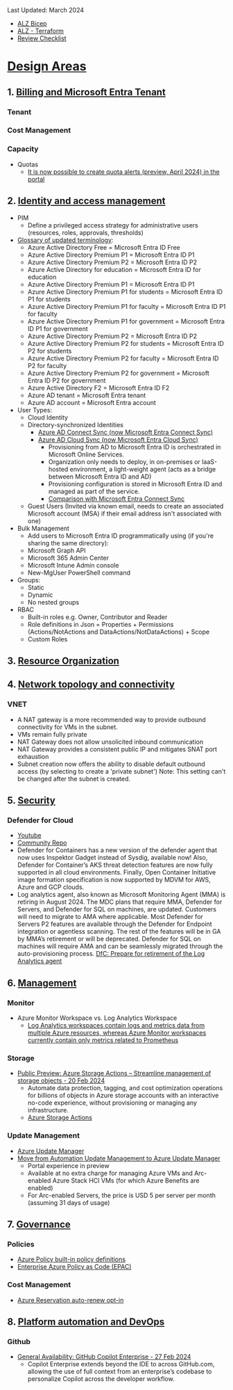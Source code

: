 Last Updated: March 2024

- [ALZ Bicep](https://learn.microsoft.com/en-us/azure/architecture/landing-zones/bicep/landing-zone-bicep)
- [ALZ - Terraform](https://learn.microsoft.com/en-us/azure/architecture/landing-zones/terraform/landing-zone-terraform)
- [Review Checklist](https://github.com/Azure/review-checklists)

# [Design Areas](https://learn.microsoft.com/en-us/azure/cloud-adoption-framework/ready/landing-zone/design-areas)

## 1. [Billing and Microsoft Entra Tenant](https://learn.microsoft.com/en-us/azure/cloud-adoption-framework/ready/landing-zone/design-area/azure-billing-ad-tenant)
### Tenant
### Cost Management
### Capacity
- Quotas
  - [It is now possible to create quota alerts (preview, April 2024) in the portal](https://portal.azure.com/#view/Microsoft_Azure_Capacity/QuotaMenuBlade/~/myQuotas)

## 2. [Identity and access management](https://learn.microsoft.com/en-us/azure/cloud-adoption-framework/ready/landing-zone/design-area/identity-access)
- PIM
  - Define a privileged access strategy for administrative users (resources, roles, approvals, thresholds)
- [Glossary of updated terminology](https://learn.microsoft.com/en-us/entra/fundamentals/new-name#glossary-of-updated-terminology):
  - Azure Active Directory Free =	Microsoft Entra ID Free
  - Azure Active Directory Premium P1	= Microsoft Entra ID P1
  - Azure Active Directory Premium P2	= Microsoft Entra ID P2
  - Azure Active Directory for education = Microsoft Entra ID for education
  - Azure Active Directory Premium P1	= Microsoft Entra ID P1
  - Azure Active Directory Premium P1 for students = Microsoft Entra ID P1 for students
  - Azure Active Directory Premium P1 for faculty =	Microsoft Entra ID P1 for faculty
  - Azure Active Directory Premium P1 for government = Microsoft Entra ID P1 for government
  - Azure Active Directory Premium P2	= Microsoft Entra ID P2
  - Azure Active Directory Premium P2 for students = Microsoft Entra ID P2 for students
  - Azure Active Directory Premium P2 for faculty = Microsoft Entra ID P2 for faculty
  - Azure Active Directory Premium P2 for government = Microsoft Entra ID P2 for government
  - Azure Active Directory F2 =	Microsoft Entra ID F2
  - Azure AD tenant = Microsoft Entra tenant
  - Azure AD account = Microsoft Entra account
- User Types:
  - Cloud Identity
  - Directory-synchronized Identities
    - [Azure AD Connect Sync (now Microsoft Entra Connect Sync)](https://learn.microsoft.com/en-us/entra/identity/hybrid/connect/whatis-azure-ad-connect-v2)
    - [Azure AD Cloud Sync (now Microsoft Entra Cloud Sync)](https://learn.microsoft.com/en-us/entra/identity/hybrid/cloud-sync/what-is-cloud-sync)
      - Provisioning from AD to Microsoft Entra ID is orchestrated in Microsoft Online Services.
      - Organization only needs to deploy, in on-premises or IaaS-hosted environment, a light-weight agent (acts as a bridge between Microsoft Entra ID and AD)
      - Provisioning configuration is stored in Microsoft Entra ID and managed as part of the service.
      - [Comparison with Microsoft Entra Connect Sync](https://learn.microsoft.com/en-us/entra/identity/hybrid/cloud-sync/what-is-cloud-sync#comparison-between-microsoft-entra-connect-and-cloud-sync)
  - Guest Users (Invited via known email, needs to create an associated Microsoft account (MSA) if their email address isn't associated with one)
- Bulk Management
  -  Add users to Microsoft Entra ID programmatically using (if you're sharing the same directory):
    -  Microsoft Graph API
    -  Microsoft 365 Admin Center
    -  Microsoft Intune Admin console
    -  New-MgUser PowerShell command 
- Groups:
  - Static
  - Dynamic
  - No nested groups
- RBAC
  - Built-in roles e.g. Owner, Contributor and Reader
  - Role definitions in Json = Properties + Permissions (Actions/NotActions and DataActions/NotDataActions) + Scope
  - Custom Roles

## 3. [Resource Organization](https://learn.microsoft.com/en-us/azure/cloud-adoption-framework/ready/landing-zone/design-area/resource-org)

## 4. [Network topology and connectivity](https://learn.microsoft.com/en-us/azure/cloud-adoption-framework/ready/landing-zone/design-area/network-topology-and-connectivity)

### VNET
-  A NAT gateway is a more recommended way to provide outbound connectivity for VMs in the subnet.
  - VMs remain fully private
  - NAT Gateway does not allow unsolicited inbound communication
  - NAT Gateway provides a consistent public IP and mitigates SNAT port exhaustion
  - Subnet creation now offers the ability to disable default outbound access (by selecting to create a 'private subnet') Note: This setting can't be changed after the subnet is created.

## 5. [Security](https://learn.microsoft.com/en-us/azure/cloud-adoption-framework/ready/landing-zone/design-area/security)

### Defender for Cloud
- [Youtube](https://www.youtube.com/playlist?list=PL3ZTgFEc7LysiX4PfHhdJPR7S8mGO14YS)
- [Community Repo](https://github.com/Azure/Microsoft-Defender-for-Cloud)
- Defender for Containers has a new version of the defender agent that now uses Inspektor Gadget instead of Sysdig, available now! Also, Defender for Container’s AKS threat detection features are now fully supported in all cloud environments. Finally, Open Container Initiative image formation specification is now supported by MDVM for AWS, Azure and GCP clouds.
- Log analytics agent, also known as Microsoft Monitoring Agent (MMA) is retiring in August 2024.
The MDC plans that require MMA, Defender for Servers, and Defender for SQL on machines, are updated. Customers will need to migrate to AMA where applicable.
Most Defender for Servers P2 features are available through the Defender for Endpoint integration or agentless scanning. The rest of the features will be in GA by MMA’s retirement or will be deprecated.
Defender for SQL on machines will require AMA and can be seamlessly migrated through the auto-provisioning process.
[DfC: Prepare for retirement of the Log Analytics agent](https://learn.microsoft.com/en-us/azure/defender-for-cloud/prepare-deprecation-log-analytics-mma-agent)

## 6. [Management](https://learn.microsoft.com/en-us/azure/cloud-adoption-framework/ready/landing-zone/design-area/management)

### Monitor
- Azure Monitor Workspace vs. Log Analytics Workspace
  - [Log Analytics workspaces contain logs and metrics data from multiple Azure resources, whereas Azure Monitor workspaces currently contain only metrics related to Prometheus](https://learn.microsoft.com/en-Us/azure/azure-monitor/essentials/azure-monitor-workspace-overview)

### Storage
- [Public Preview: Azure Storage Actions – Streamline management of storage objects - 20 Feb 2024](https://microsoft.seismic.com/app?ContentId=ea9923b6-05ca-4efd-ab9a-b59c6a0963af#/doccenter/a5266a70-9230-4c1e-a553-c5bddcb7a896/doc/%252Fdde0caec0e-9236-f21b-2991-5868e63d3984%252FdfYTZjNDRiZDMtMzEwZS1kNWZkLTNjOGEtNjliYWJjMjhmMmUw%252CPT0%253D%252CUHJldmlldw%253D%253D%252Flf6905c880-7e7b-4627-8f89-0bd0d83cb71a/grid/?anchorId=78ee1704-9bf5-4767-8218-25b82752055b)
  - Automate data protection, tagging, and cost optimization operations for billions of objects in Azure storage accounts with an interactive no-code experience, without provisioning or managing any infrastructure.
  - [Azure Storage Actions](https://learn.microsoft.com/en-us/azure/storage-actions/storage-tasks/)

### Update Management
- [Azure Update Manager](https://learn.microsoft.com/en-us/azure/update-manager/)
- [Move from Automation Update Management to Azure Update Manager](https://learn.microsoft.com/en-us/azure/update-manager/guidance-migration-automation-update-management-azure-update-manager?tabs=update-mgmt#azure-portal-experience-preview)
  - Portal experience in preview
  - Available at no extra charge for managing Azure VMs and Arc-enabled Azure Stack HCI VMs (for which Azure Benefits are enabled)
  - For Arc-enabled Servers, the price is USD 5 per server per month (assuming 31 days of usage)

## 7. [Governance](https://learn.microsoft.com/en-us/azure/cloud-adoption-framework/ready/landing-zone/design-area/governance)

### Policies
- [Azure Policy built-in policy definitions](https://learn.microsoft.com/en-us/azure/governance/policy/samples/built-in-policies)
- [Enterprise Azure Policy as Code (EPAC)](https://azure.github.io/enterprise-azure-policy-as-code/)

### Cost Management
- [Azure Reservation auto-renew opt-in](https://learn.microsoft.com/en-us/azure/cost-management-billing/reservations/reservation-renew)

## 8. [Platform automation and DevOps](https://learn.microsoft.com/en-us/azure/cloud-adoption-framework/ready/landing-zone/design-area/platform-automation-devops)

### Github
- [General Availability: GitHub Copilot Enterprise - 27 Feb 2024](https://microsoft.seismic.com/app?ContentId=6ce9e658-abb1-4157-b451-4e064220d3f5#/doccenter/a5266a70-9230-4c1e-a553-c5bddcb7a896/doc/%252Fdde0caec0e-9236-f21b-2991-5868e63d3984%252FdfYTZjNDRiZDMtMzEwZS1kNWZkLTNjOGEtNjliYWJjMjhmMmUw%252CPT0%253D%252CR2VuZXJhbCBBdmFpbGFiaWxpdHk%253D%252Flf63bba962-2758-49bc-8e99-fde4006e2d3b/grid/)
  - Copilot Enterprise extends beyond the IDE to across GitHub.com, allowing the use of full context from an enterprise’s codebase to personalize Copilot across the developer workflow. 

